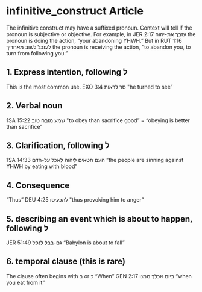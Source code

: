 # infinitive_construct Article
The infinitive construct may have a suffixed pronoun. Context will tell if the pronoun is subjective or objective. For example, in JER 2:17 עזבך את-יהוה the pronoun is doing the action, “your abandoning YHWH.” But in RUT 1:16 לעזבל לשוב מאחריך the pronoun is receiving the action, “to abandon you, to turn from following you.”

## 1. Express intention, following ל
This is the most common use.
EXO 3:4 
סר לראות "he turned to see”

## 2. Verbal noun
1SA 15:22
שמע מזבח טוב "to obey than sacrifice good” = “obeying is better than sacrifice”

## 3. Clarification, following ל
1SA 14:33
העם חטאים ליהוה לאכל על-הדם “the people are sinning against YHWH by eating with blood”

## 4. Consequence
“Thus”
DEU 4:25
להכעיסו "thus provoking him to anger”

## 5. describing an event which is about to happen, following ל
JER 51:49
גם-בבל לנפל “Babylon is about to fall”

## 6. temporal clause (this is rare)
The clause often begins with ב or כ 
“When”
GEN 2:17
ביום אכלך ממנו “when you eat from it”
